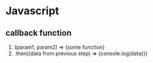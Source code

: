 # Javascript
## callback function
1. (param1, param2) => {some function}
2. .then((data from previous step) => {console.log(data)})